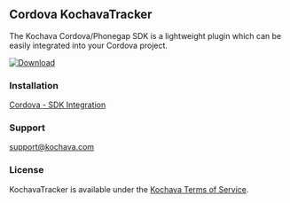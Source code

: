 ## Cordova KochavaTracker
The Kochava Cordova/Phonegap SDK is a lightweight plugin which can be easily integrated into your Cordova project.

[![Download](https://img.shields.io/github/v/release/Kochava/Cordova-KochavaTracker-Releases?include_prereleases&sort=semver)](https://github.com/Kochava/Cordova-KochavaTracker-Releases/releases)

### Installation
[Cordova - SDK Integration](https://support.kochava.com/sdk-integration/cordova-sdk-integration/)

### Support
support@kochava.com

### License
KochavaTracker is available under the [Kochava Terms of Service](https://www.kochava.com/terms-of-service/).